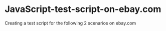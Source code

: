 # JavaScript-test-script-on-ebay.com
Creating a test script for the following 2 scenarios on ebay.com

